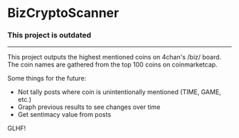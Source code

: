 # BizCryptoScanner

### This project is outdated

---

This project outputs the highest mentioned coins on 4chan's /biz/ board. The coin names are gathered from the top 100 coins on coinmarketcap.

Some things for the future:

- Not tally posts where coin is unintentionally mentioned (TIME, GAME, etc.)
- Graph previous results to see changes over time
- Get sentimacy value from posts

GLHF!
